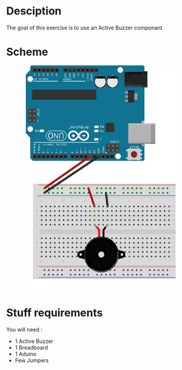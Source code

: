 # Desciption 

The goal of this exercise is to use an Active Buzzer componant.

# Scheme

<p align="center">
  <img width="400" height="600" src="https://github.com/Dexmos/Arduino-Basics/blob/master/11-UseActiveBuzzer/Schema/Schema.jpg">
</p>

# Stuff requirements

You will need :
* 1 Active Buzzer
* 1 Breadboard
* 1 Aduino
* Few Jumpers

